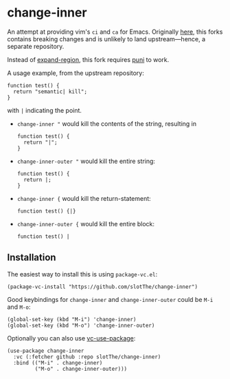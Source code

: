# change-inner

An attempt at providing vim's `ci` and `ca` for Emacs.
Originally [here](https://github.com/magnars/change-inner.el),
this forks contains breaking changes and is unlikely to land upstream—hence, a separate repository.

Instead of
[expand-region](https://github.com/magnars/expand-region.el),
this fork requires
[puni](https://github.com/AmaiKinono/puni)
to work.

A usage example, from the upstream repository:

    function test() {
      return "semantic| kill";
    }

with `|` indicating the point.

 * `change-inner "` would kill the contents of the string, resulting in

       function test() {
         return "|";
       }

 * `change-inner-outer "` would kill the entire string:

       function test() {
         return |;
       }

 * `change-inner {` would kill the return-statement:

       function test() {|}

 * `change-inner-outer {` would kill the entire block:

       function test() |

## Installation

The easiest way to install this is using `package-vc.el`:

``` emacs-lisp
(package-vc-install "https://github.com/slotThe/change-inner")
```

Good keybindings for `change-inner` and `change-inner-outer` could be `M-i` and `M-o`:

``` emacs-lisp
(global-set-key (kbd "M-i") 'change-inner)
(global-set-key (kbd "M-o") 'change-inner-outer)
```

Optionally you can also use
[vc-use-package](https://github.com/slotThe/vc-use-package):

``` emacs-lisp
(use-package change-inner
  :vc (:fetcher github :repo slotThe/change-inner)
  :bind (("M-i" . change-inner)
         ("M-o" . change-inner-outer)))
```
